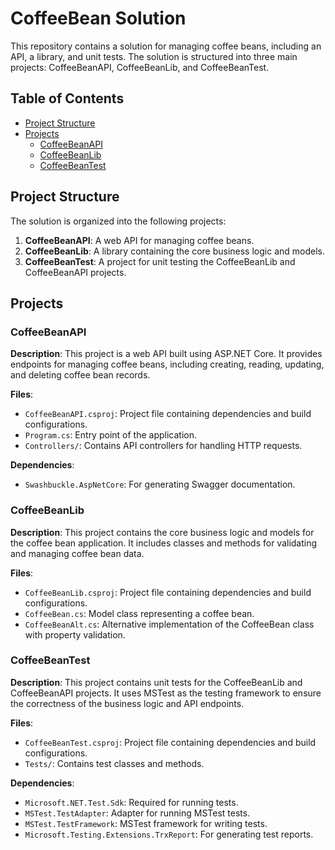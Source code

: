 # CoffeeBean Solution

This repository contains a solution for managing coffee beans, including an API, a library, and unit tests. The solution is structured into three main projects: CoffeeBeanAPI, CoffeeBeanLib, and CoffeeBeanTest.

## Table of Contents
- [Project Structure](#project-structure)
- [Projects](#projects)
  - [CoffeeBeanAPI](#coffeebeanapi)
  - [CoffeeBeanLib](#coffeebeanlib)
  - [CoffeeBeanTest](#coffeebeantest)

## Project Structure

The solution is organized into the following projects:

1. **CoffeeBeanAPI**: A web API for managing coffee beans.
2. **CoffeeBeanLib**: A library containing the core business logic and models.
3. **CoffeeBeanTest**: A project for unit testing the CoffeeBeanLib and CoffeeBeanAPI projects.

## Projects

### CoffeeBeanAPI

**Description**: This project is a web API built using ASP.NET Core. It provides endpoints for managing coffee beans, including creating, reading, updating, and deleting coffee bean records.

**Files**:
- `CoffeeBeanAPI.csproj`: Project file containing dependencies and build configurations.
- `Program.cs`: Entry point of the application.
- `Controllers/`: Contains API controllers for handling HTTP requests.

**Dependencies**:
- `Swashbuckle.AspNetCore`: For generating Swagger documentation.

### CoffeeBeanLib

**Description**: This project contains the core business logic and models for the coffee bean application. It includes classes and methods for validating and managing coffee bean data.

**Files**:
- `CoffeeBeanLib.csproj`: Project file containing dependencies and build configurations.
- `CoffeeBean.cs`: Model class representing a coffee bean.
- `CoffeeBeanAlt.cs`: Alternative implementation of the CoffeeBean class with property validation.

### CoffeeBeanTest

**Description**: This project contains unit tests for the CoffeeBeanLib and CoffeeBeanAPI projects. It uses MSTest as the testing framework to ensure the correctness of the business logic and API endpoints.

**Files**:
- `CoffeeBeanTest.csproj`: Project file containing dependencies and build configurations.
- `Tests/`: Contains test classes and methods.

**Dependencies**:
- `Microsoft.NET.Test.Sdk`: Required for running tests.
- `MSTest.TestAdapter`: Adapter for running MSTest tests.
- `MSTest.TestFramework`: MSTest framework for writing tests.
- `Microsoft.Testing.Extensions.TrxReport`: For generating test reports.
